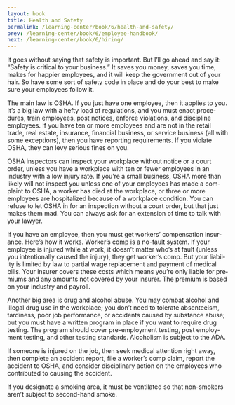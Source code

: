 ```yaml
---
layout: book
title: Health and Safety
permalink: /learning-center/book/6/health-and-safety/
prev: /learning-center/book/6/employee-handbook/
next: /learning-center/book/6/hiring/
---
```


It goes with­out say­ing that safety is impor­tant. But I’ll go ahead and say it: “Safety is crit­i­cal to your busi­ness.” It saves you money, saves you time, makes for hap­pier employ­ees, and it will keep the gov­ern­ment out of your hair. So have some sort of safety code in place and do your best to make sure your employ­ees fol­low it.

The main law is OSHA. If you just have one employee, then it applies to you. It’s a big law with a hefty load of reg­u­la­tions, and you must enact pro­ce­dures, train employ­ees, post notices, enforce vio­la­tions, and dis­ci­pline employ­ees. If you have ten or more employ­ees and are not in the retail trade, real estate, insur­ance, finan­cial busi­ness, or ser­vice busi­ness (all with some excep­tions), then you have report­ing require­ments. If you vio­late OSHA, they can levy seri­ous fines on you.

OSHA inspec­tors can inspect your work­place with­out notice or a court order, unless you have a work­place with ten or fewer employ­ees in an indus­try with a low injury rate. If you’re a small busi­ness, OSHA more than likely will not inspect you unless one of your employ­ees has made a com­plaint to OSHA, a worker has died at the work­place, or three or more employ­ees are hos­pi­tal­ized because of a work­place con­di­tion. You can refuse to let OSHA in for an inspec­tion with­out a court order, but that just makes them mad. You can always ask for an exten­sion of time to talk with your lawyer.

If you have an employee, then you must get work­ers’ com­pen­sa­tion insur­ance. Here’s how it works. Worker’s comp is a no-fault sys­tem. If your employee is injured while at work, it doesn’t mat­ter who’s at fault (unless you inten­tion­ally caused the injury), they get worker’s comp. But your lia­bil­ity is lim­ited by law to par­tial wage replace­ment and pay­ment of med­ical bills. Your insurer cov­ers these costs which means you’re only liable for pre­mi­ums and any amounts not cov­ered by your insurer. The pre­mium is based on your indus­try and payroll.

Another big area is drug and alco­hol abuse. You may com­bat alco­hol and ille­gal drug use in the work­place; you don’t need to tol­er­ate absen­teeism, tar­di­ness, poor job per­for­mance, or acci­dents caused by sub­stance abuse; but you must have a writ­ten pro­gram in place if you want to require drug test­ing. The pro­gram should cover pre-employment test­ing, post employ­ment test­ing, and other test­ing stan­dards. Alco­holism is sub­ject to the ADA.

If some­one is injured on the job, then seek med­ical atten­tion right away, then com­plete an acci­dent report, file a worker’s comp claim, report the acci­dent to OSHA, and con­sider dis­ci­pli­nary action on the employ­ees who con­tributed to caus­ing the accident.

If you des­ig­nate a smok­ing area, it must be ven­ti­lated so that non-smokers aren’t sub­ject to second-hand smoke.